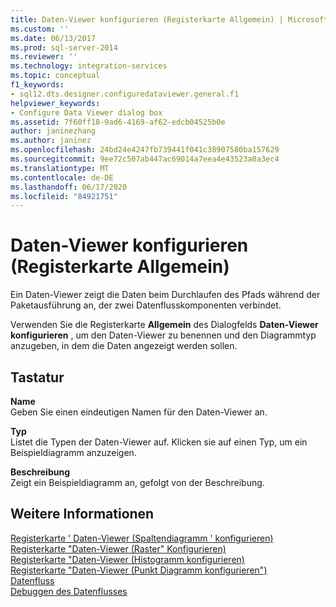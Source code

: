 ```yaml
---
title: Daten-Viewer konfigurieren (Registerkarte Allgemein) | Microsoft-Dokumentation
ms.custom: ''
ms.date: 06/13/2017
ms.prod: sql-server-2014
ms.reviewer: ''
ms.technology: integration-services
ms.topic: conceptual
f1_keywords:
- sql12.dts.designer.configuredataviewer.general.f1
helpviewer_keywords:
- Configure Data Viewer dialog box
ms.assetid: 7f60ff18-9ad6-4169-af62-edcb04525b0e
author: janinezhang
ms.author: janinez
ms.openlocfilehash: 24bd24e4247fb739441f041c38907580ba157629
ms.sourcegitcommit: 9ee72c507ab447ac69014a7eea4e43523a0a3ec4
ms.translationtype: MT
ms.contentlocale: de-DE
ms.lasthandoff: 06/17/2020
ms.locfileid: "84921751"
---
```

# <a name="configure-data-viewer-general-tab"></a>Daten-Viewer konfigurieren (Registerkarte Allgemein)
  Ein Daten-Viewer zeigt die Daten beim Durchlaufen des Pfads während der Paketausführung an, der zwei Datenflusskomponenten verbindet.  
  
 Verwenden Sie die Registerkarte **Allgemein** des Dialogfelds **Daten-Viewer konfigurieren** , um den Daten-Viewer zu benennen und den Diagrammtyp anzugeben, in dem die Daten angezeigt werden sollen.  
  
## <a name="options"></a>Tastatur  
 **Name**  
 Geben Sie einen eindeutigen Namen für den Daten-Viewer an.  
  
 **Typ**  
 Listet die Typen der Daten-Viewer auf. Klicken sie auf einen Typ, um ein Beispieldiagramm anzuzeigen.  
  
 **Beschreibung**  
 Zeigt ein Beispieldiagramm an, gefolgt von der Beschreibung.  
  
## <a name="see-also"></a>Weitere Informationen  
 [Registerkarte ' Daten-Viewer &#40;Spaltendiagramm ' konfigurieren&#41;](../../2014/integration-services/configure-data-viewer-column-chart-tab.md)   
 [Registerkarte "Daten-Viewer &#40;Raster" Konfigurieren&#41;](../../2014/integration-services/configure-data-viewer-grid-tab.md)   
 [Registerkarte "Daten-Viewer &#40;Histogramm konfigurieren&#41;](../../2014/integration-services/configure-data-viewer-histogram-tab.md)   
 [Registerkarte "Daten-Viewer &#40;Punkt Diagramm konfigurieren"&#41;](../../2014/integration-services/configure-data-viewer-scatter-plot-tab.md)   
 [Datenfluss](data-flow/data-flow.md)   
 [Debuggen des Datenflusses](troubleshooting/debugging-data-flow.md)  
  
  
